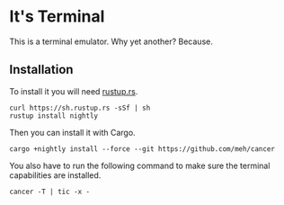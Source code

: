 It's Terminal
=============
This is a terminal emulator. Why yet another? Because.

Installation
------------
To install it you will need [rustup.rs](https://rustup.rs).

```shell
curl https://sh.rustup.rs -sSf | sh
rustup install nightly
```

Then you can install it with Cargo.

```shell
cargo +nightly install --force --git https://github.com/meh/cancer
```

You also have to run the following command to make sure the terminal
capabilities are installed.

```shell
cancer -T | tic -x -
```
